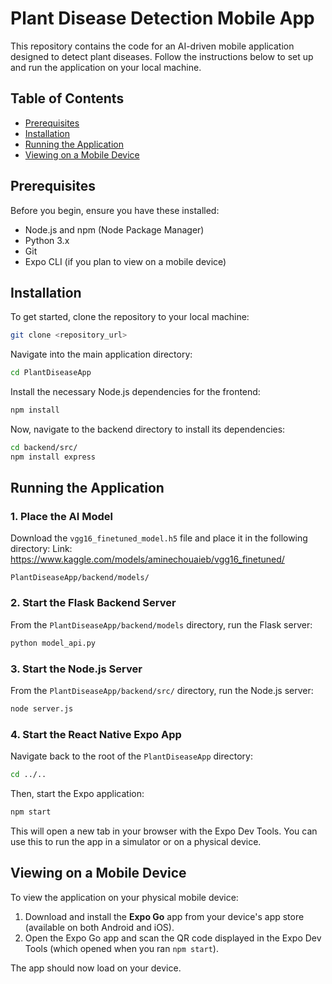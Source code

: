 # Plant Disease Detection Mobile App

This repository contains the code for an AI-driven mobile application designed to detect plant diseases. Follow the instructions below to set up and run the application on your local machine.

## Table of Contents

- [Prerequisites](#prerequisites)
- [Installation](#installation)
- [Running the Application](#running-the-application)
- [Viewing on a Mobile Device](#viewing-on-a-mobile-device)

## Prerequisites

Before you begin, ensure you have these installed:

- Node.js and npm (Node Package Manager)
- Python 3.x
- Git
- Expo CLI (if you plan to view on a mobile device)

## Installation

To get started, clone the repository to your local machine:

```bash
git clone <repository_url>
```

Navigate into the main application directory:

```bash
cd PlantDiseaseApp
```

Install the necessary Node.js dependencies for the frontend:

```bash
npm install
```

Now, navigate to the backend directory to install its dependencies:

```bash
cd backend/src/
npm install express
```

## Running the Application

### 1. Place the AI Model

Download the `vgg16_finetuned_model.h5` file and place it in the following directory:
Link: https://www.kaggle.com/models/aminechouaieb/vgg16_finetuned/
```
PlantDiseaseApp/backend/models/
```

### 2. Start the Flask Backend Server

From the `PlantDiseaseApp/backend/models` directory, run the Flask server:

```bash
python model_api.py
```

### 3. Start the Node.js Server

From the `PlantDiseaseApp/backend/src/` directory, run the Node.js server:

```bash
node server.js
```

### 4. Start the React Native Expo App

Navigate back to the root of the `PlantDiseaseApp` directory:

```bash
cd ../..
```

Then, start the Expo application:

```bash
npm start
```

This will open a new tab in your browser with the Expo Dev Tools. You can use this to run the app in a simulator or on a physical device.

## Viewing on a Mobile Device

To view the application on your physical mobile device:

1. Download and install the **Expo Go** app from your device's app store (available on both Android and iOS).
2. Open the Expo Go app and scan the QR code displayed in the Expo Dev Tools (which opened when you ran `npm start`).

The app should now load on your device.


